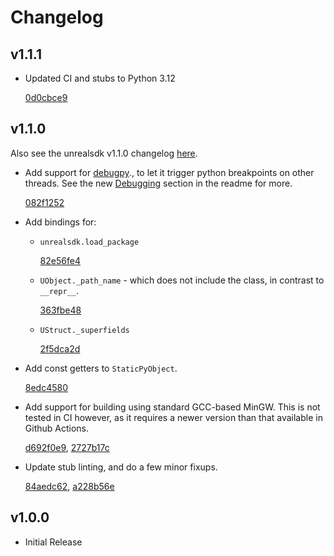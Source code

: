 # Changelog

## v1.1.1
- Updated CI and stubs to Python 3.12

  [0d0cbce9](https://github.com/bl-sdk/pyunrealsdk/commit/0d0cbce9)

## v1.1.0

Also see the unrealsdk v1.1.0 changelog [here](https://github.com/bl-sdk/unrealsdk/blob/master/changelog.md#v110).

- Add support for [debugpy](https://github.com/microsoft/debugpy)., to let it trigger python
  breakpoints on other threads. See the new [Debugging](Readme.md#Debugging) section in the readme
  for more.

  [082f1252](https://github.com/bl-sdk/pyunrealsdk/commit/082f1252)

- Add bindings for:
  - `unrealsdk.load_package`

    [82e56fe4](https://github.com/bl-sdk/pyunrealsdk/commit/82e56fe4)

  - `UObject._path_name` - which does not include the class, in contrast to `__repr__`.

    [363fbe48](https://github.com/bl-sdk/pyunrealsdk/commit/363fbe48)

  - `UStruct._superfields`

    [2f5dca2d](https://github.com/bl-sdk/pyunrealsdk/commit/2f5dca2d)


- Add const getters to `StaticPyObject`.

  [8edc4580](https://github.com/bl-sdk/pyunrealsdk/commit/8edc4580)

- Add support for building using standard GCC-based MinGW. This is not tested in CI however, as it
  requires a newer version than that available in Github Actions.

  [d692f0e9](https://github.com/bl-sdk/pyunrealsdk/commit/d692f0e9),
  [2727b17c](https://github.com/bl-sdk/pyunrealsdk/commit/2727b17c)

- Update stub linting, and do a few minor fixups.

  [84aedc62](https://github.com/bl-sdk/pyunrealsdk/commit/84aedc62),
  [a228b56e](https://github.com/bl-sdk/pyunrealsdk/commit/a228b56e)


## v1.0.0
- Initial Release
